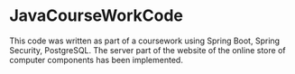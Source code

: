 # JavaCourseWorkCode

This code was written as part of a coursework using Spring Boot, Spring Security, PostgreSQL.
The server part of the website of the online store of computer components has been implemented.
